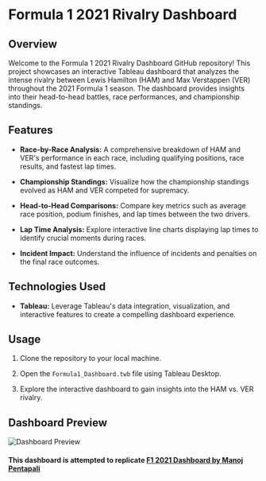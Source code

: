 # Formula 1 2021 Rivalry Dashboard

## Overview

Welcome to the Formula 1 2021 Rivalry Dashboard GitHub repository! This project showcases an interactive Tableau dashboard that analyzes the intense rivalry between Lewis Hamilton (HAM) and Max Verstappen (VER) throughout the 2021 Formula 1 season. The dashboard provides insights into their head-to-head battles, race performances, and championship standings.

## Features

- **Race-by-Race Analysis:** A comprehensive breakdown of HAM and VER's performance in each race, including qualifying positions, race results, and fastest lap times.

- **Championship Standings:** Visualize how the championship standings evolved as HAM and VER competed for supremacy.

- **Head-to-Head Comparisons:** Compare key metrics such as average race position, podium finishes, and lap times between the two drivers.

- **Lap Time Analysis:** Explore interactive line charts displaying lap times to identify crucial moments during races.

- **Incident Impact:** Understand the influence of incidents and penalties on the final race outcomes.

## Technologies Used

- **Tableau:** Leverage Tableau's data integration, visualization, and interactive features to create a compelling dashboard experience.

## Usage

1. Clone the repository to your local machine.

2. Open the `Formula1_Dashboard.twb` file using Tableau Desktop.

3. Explore the interactive dashboard to gain insights into the HAM vs. VER rivalry.

## Dashboard Preview

![Dashboard Preview](dashboard_preview.png)

#### This dashboard is attempted to replicate [F1 2021 Dashboard by Manoj Pentapali](https://public.tableau.com/app/profile/manoj.pentapalli)
